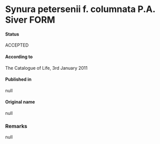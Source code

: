 Synura petersenii f. columnata P.A. Siver FORM
=======

#### Status
ACCEPTED

#### According to
The Catalogue of Life, 3rd January 2011

#### Published in
null

#### Original name
null

### Remarks
null